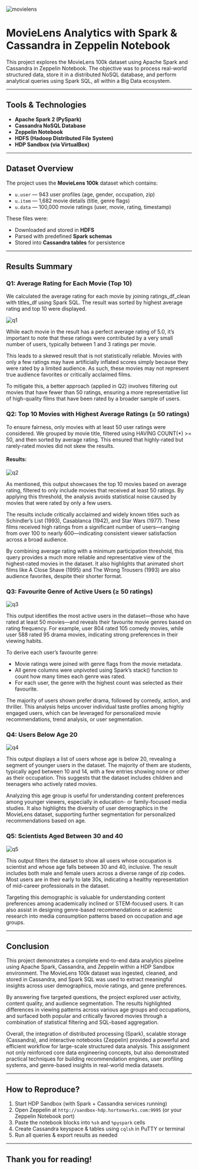 ![movielens](https://github.com/user-attachments/assets/11cd3350-d6a0-437c-982a-ddf5e765b227)

# MovieLens Analytics with Spark & Cassandra in Zeppelin Notebook

This project explores the MovieLens 100k dataset using Apache Spark and Cassandra in Zeppelin Notebook. The objective was to process real-world structured data, store it in a distributed NoSQL database, and perform analytical queries using Spark SQL, all within a Big Data ecosystem.

---

## Tools & Technologies
- **Apache Spark 2 (PySpark)**
- **Cassandra NoSQL Database**
- **Zeppelin Notebook**
- **HDFS (Hadoop Distributed File System)**
- **HDP Sandbox (via VirtualBox)**

---

## Dataset Overview

The project uses the **MovieLens 100k** dataset which contains:
- `u.user` — 943 user profiles (age, gender, occupation, zip)
- `u.item` — 1,682 movie details (title, genre flags)
- `u.data` — 100,000 movie ratings (user, movie, rating, timestamp)

These files were:
- Downloaded and stored in **HDFS**
- Parsed with predefined **Spark schemas**
- Stored into **Cassandra tables** for persistence

---

## Results Summary

### Q1: Average Rating for Each Movie (Top 10)
We calculated the average rating for each movie by joining ratings_df_clean with titles_df using Spark SQL. The result was sorted by highest average rating and top 10 were displayed. 

![q1](https://github.com/user-attachments/assets/2be53ca1-c5a2-4a52-b67f-00cbc3928c8a)

While each movie in the result has a perfect average rating of 5.0, it’s important to note that these ratings were contributed by a very small number of users, typically between 1 and 3 ratings per movie.

This leads to a skewed result that is not statistically reliable. Movies with only a few ratings may have artificially inflated scores simply because they were rated by a limited audience. As such, these movies may not represent true audience favorites or critically acclaimed films.

To mitigate this, a better approach (applied in Q2) involves filtering out movies that have fewer than 50 ratings, ensuring a more representative list of high-quality films that have been rated by a broader sample of users.

### Q2: Top 10 Movies with Highest Average Ratings (≥ 50 ratings)
To ensure fairness, only movies with at least 50 user ratings were considered. We grouped by movie title, filtered using HAVING COUNT(*) >= 50, and then sorted by average rating. This ensured that highly-rated but rarely-rated movies did not skew the results.

#### Results:
![q2](https://github.com/user-attachments/assets/8aad1269-4ba6-47c7-95d8-c1a69fff55b2)

As mentioned, this output showcases the top 10 movies based on average rating, filtered to only include movies that received at least 50 ratings. By applying this threshold, the analysis avoids statistical noise caused by movies that were rated by only a few users.

The results include critically acclaimed and widely known titles such as Schindler’s List (1993), Casablanca (1942), and Star Wars (1977). These films received high ratings from a significant number of users—ranging from over 100 to nearly 600—indicating consistent viewer satisfaction across a broad audience.

By combining average rating with a minimum participation threshold, this query provides a much more reliable and representative view of the highest-rated movies in the dataset. It also highlights that animated short films like A Close Shave (1995) and The Wrong Trousers (1993) are also audience favorites, despite their shorter format.

### Q3: Favourite Genre of Active Users (≥ 50 ratings)

![q3](https://github.com/user-attachments/assets/55c1ba87-7d5a-4f05-a2e0-e49b4b25a60d)

This output identifies the most active users in the dataset—those who have rated at least 50 movies—and reveals their favourite movie genres based on rating frequency. For example, user 804 rated 105 comedy movies, while user 588 rated 95 drama movies, indicating strong preferences in their viewing habits.

To derive each user’s favourite genre:

+ Movie ratings were joined with genre flags from the movie metadata.
+ All genre columns were unpivoted using Spark’s stack() function to count how many times each genre was rated.
+ For each user, the genre with the highest count was selected as their favourite.

The majority of users shown prefer drama, followed by comedy, action, and thriller. This analysis helps uncover individual taste profiles among highly engaged users, which can be leveraged for personalized movie recommendations, trend analysis, or user segmentation.

### Q4: Users Below Age 20

![q4](https://github.com/user-attachments/assets/06d46cb3-c6f3-4f44-a116-6b97ce8e1975)

This output displays a list of users whose age is below 20, revealing a segment of younger users in the dataset. The majority of them are students, typically aged between 10 and 14, with a few entries showing none or other as their occupation. This suggests that the dataset includes children and teenagers who actively rated movies.

Analyzing this age group is useful for understanding content preferences among younger viewers, especially in education- or family-focused media studies. It also highlights the diversity of user demographics in the MovieLens dataset, supporting further segmentation for personalized recommendations based on age.

### Q5: Scientists Aged Between 30 and 40

![q5](https://github.com/user-attachments/assets/801b9f6c-b4de-4343-bf02-1fbc65314b68)

This output filters the dataset to show all users whose occupation is scientist and whose age falls between 30 and 40, inclusive. The result includes both male and female users across a diverse range of zip codes. Most users are in their early to late 30s, indicating a healthy representation of mid-career professionals in the dataset.

Targeting this demographic is valuable for understanding content preferences among academically inclined or STEM-focused users. It can also assist in designing genre-based recommendations or academic research into media consumption patterns based on occupation and age groups.

---

## Conclusion

This project demonstrates a complete end-to-end data analytics pipeline using Apache Spark, Cassandra, and Zeppelin within a HDP Sandbox environment. The MovieLens 100k dataset was ingested, cleaned, and stored in Cassandra, and Spark SQL was used to extract meaningful insights across user demographics, movie ratings, and genre preferences.

By answering five targeted questions, the project explored user activity, content quality, and audience segmentation. The results highlighted differences in viewing patterns across various age groups and occupations, and surfaced both popular and critically favored movies through a combination of statistical filtering and SQL-based aggregation.

Overall, the integration of distributed processing (Spark), scalable storage (Cassandra), and interactive notebooks (Zeppelin) provided a powerful and efficient workflow for large-scale structured data analysis. This assignment not only reinforced core data engineering concepts, but also demonstrated practical techniques for building recommendation engines, user profiling systems, and genre-based insights in real-world media datasets.

---

## How to Reproduce?

1. Start HDP Sandbox (with Spark + Cassandra services running)
2. Open Zeppelin at `http://sandbox-hdp.hortonworks.com:9995` (or your Zeppelin Notebook port)
3. Paste the notebook blocks into `%sh` and `%pyspark` cells
4. Create Cassandra keyspace & tables using `cqlsh` in PuTTY or terminal
5. Run all queries & export results as needed

---

## Thank you for reading!




